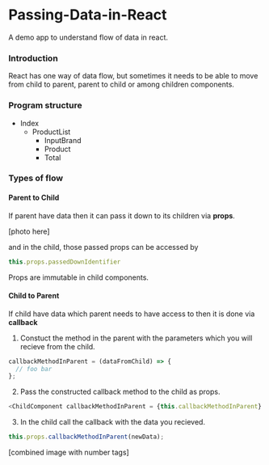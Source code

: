 # Passing-Data-in-React
A demo app to understand flow of data in react.

### Introduction
React has one way of data flow, but sometimes it needs to be able to move from child to parent, parent to child or among children components.

### Program structure
- Index
  - ProductList
    - InputBrand
    - Product
    - Total

### Types of flow
#### Parent to Child
If parent have data then it can pass it down to its children via **props**.

[photo here]

and in the child, those passed props can be accessed by

```javascript
this.props.passedDownIdentifier
```
Props are immutable in child components.
#### Child to Parent
If child have data which parent needs to have access to then it is done via **callback**

1. Constuct the method in the parent with the parameters which you will recieve from the child.
```javascript
callbackMethodInParent = (dataFromChild) => {
  // foo bar
};
```
2. Pass the constructed callback method to the child as props.
```javascript
<ChildComponent callbackMethodInParent = {this.callbackMethodInParent} />
```
3. In the child call the callback with the data you recieved.
```javascript
this.props.callbackMethodInParent(newData);
```
[combined image with number tags]
